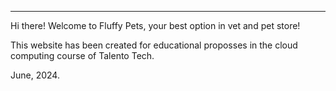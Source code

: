 
 ----------------------------------------------------------------- 

Hi there! Welcome to Fluffy Pets, your best option in vet and pet store!

This website has been created for educational proposses in the cloud computing course of Talento Tech.

June, 2024.
